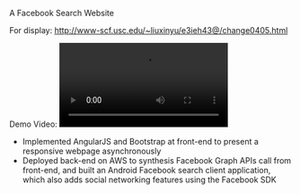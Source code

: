 A Facebook Search Website 

For display:
http://www-scf.usc.edu/~liuxinyu/e3ieh43@/change0405.html

Demo Video:
![Watch the video](https://github.com/XinyueLiu/Angular/tree/master/facebookSearch/demo_video.mp4)

-	Implemented AngularJS and Bootstrap at front-end to present a responsive webpage asynchronously
-	Deployed back-end on AWS to synthesis Facebook Graph APIs call from front-end, and built an Android Facebook search client application, which also adds social networking features using the Facebook SDK 

